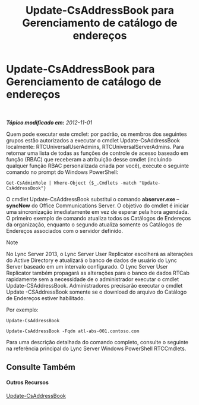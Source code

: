 ﻿---
title: Update-CsAddressBook para Gerenciamento de catálogo de endereços
TOCTitle: Update-CsAddressBook para Gerenciamento de catálogo de endereços
ms:assetid: 0ffd2ef8-201c-44aa-8c64-1c7b0eaa7d48
ms:mtpsurl: https://technet.microsoft.com/pt-br/library/Gg429695(v=OCS.15)
ms:contentKeyID: 49305907
ms.date: 05/19/2016
mtps_version: v=OCS.15
ms.translationtype: HT
---

# Update-CsAddressBook para Gerenciamento de catálogo de endereços

 

_**Tópico modificado em:** 2012-11-01_

Quem pode executar este cmdlet: por padrão, os membros dos seguintes grupos estão autorizados a executar o cmdlet Update-CsAddressBook localmente: RTCUniversalUserAdmins, RTCUniversalServerAdmins. Para retornar uma lista de todas as funções de controle de acesso baseado em função (RBAC) que receberam a atribuição desse cmdlet (incluindo qualquer função RBAC personalizada criada por você), execute o seguinte comando no prompt do Windows PowerShell:

    Get-CsAdminRole | Where-Object {$_.Cmdlets -match "Update-CsAddressBook"}

O cmdlet Update-CsAddressBook substitui o comando **abserver.exe –syncNow** do Office Communications Server. O objetivo do cmdlet é iniciar uma sincronização imediatamente em vez de esperar pela hora agendada. O primeiro exemplo de comando atualiza todos os Catálogos de Endereços da organização, enquanto o segundo atualiza somente os Catálogos de Endereços associados com o servidor definido.

> [!note]  
> No Lync Server 2013, o Lync Server User Replicator escolherá as alterações do Active Directory e atualizará o banco de dados de usuário do Lync Server baseado em um intervalo configurado. O Lync Server User Replicator também propagará as alterações para o banco de dados RTCab rapidamente sem a necessidade de o administrador executar o cmdlet Update-CSAddressBook. Administradores precisarão executar o cmdlet Update -CSAddressBook somente se o download do arquivo do Catálogo de Endereços estiver habilitado.

Por exemplo:

    Update-CsAddressBook

    Update-CsAddressBook -Fqdn atl-abs-001.contoso.com

Para uma descrição detalhada do comando completo, consulte o seguinte na referência principal do Lync Server Windows PowerShell RTCCmdlets.

## Consulte Também

#### Outros Recursos

[Update-CsAddressBook](https://docs.microsoft.com/en-us/powershell/module/skype/Update-CsAddressBook)

